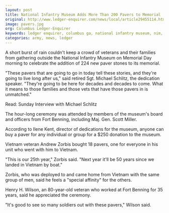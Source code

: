 ```yaml
---
layout: post
title: National Infantry Museum Adds More Than 200 Pavers to Memorial
original: http://www.ledger-enquirer.com/news/local/article29455114.html
image: pavers.jpg
org: Columbus Ledger-Enquirer
keywords: ledger enquirer, columbus ga, national infantry museum, nim, pavers, memorial day
categories: army, news, ledger
---
```


A short burst of rain couldn't keep a crowd of veterans and their families from gathering outside the National Infantry Museum on Memorial Day morning to celebrate the addition of 224 new paver stones to its memorial.

<!--break-->

"These pavers that are going to go in today tell these stories, and they're going to live long after us," said retired Sgt. Michael Schlitz, the dedication speaker. "They're going to be here for decades and decades to come. What it means to those families and those vets that have those pavers in is unmatched."

Read: Sunday Interview with Michael Schlitz

The hour-long ceremony was attended by members of the museum's board and officers from Fort Benning, including Maj. Gen. Scott Miller.

According to Ilene Kent, director of dedications for the museum, anyone can buy a paver for any individual or group for a $250 donation to the museum.

Vietnam veteran Andrew Zorbis bought 18 pavers, one for everyone in his unit who went with him to Vietnam.

"This is our 25th year," Zorbis said. "Next year it'll be 50 years since we landed in Vietnam by boat."

Zorbis, who was deployed to and came home from Vietnam with the same group of men, said he feels a "special affinity" for the others.

Henry H. Wilson, an 80-year-old veteran who worked at Fort Benning for 35 years, said he appreciated the ceremony.

"It's good to see so many soldiers out with these pavers," Wilson said.